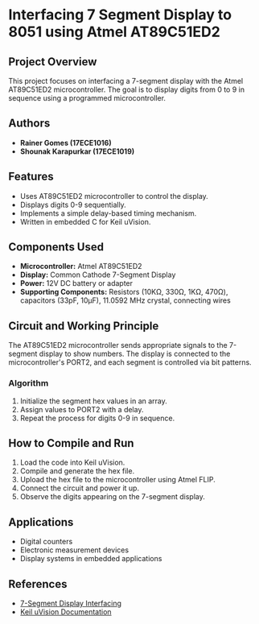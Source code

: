 # Interfacing 7 Segment Display to 8051 using Atmel AT89C51ED2

## Project Overview
This project focuses on interfacing a 7-segment display with the Atmel AT89C51ED2 microcontroller. The goal is to display digits from 0 to 9 in sequence using a programmed microcontroller.

Authors
-------

-   **Rainer Gomes (17ECE1016)**
-   **Shounak Karapurkar (17ECE1019)**

## Features
- Uses AT89C51ED2 microcontroller to control the display.
- Displays digits 0-9 sequentially.
- Implements a simple delay-based timing mechanism.
- Written in embedded C for Keil uVision.

## Components Used
- **Microcontroller:** Atmel AT89C51ED2
- **Display:** Common Cathode 7-Segment Display
- **Power:** 12V DC battery or adapter
- **Supporting Components:** Resistors (10KΩ, 330Ω, 1KΩ, 470Ω), capacitors (33pF, 10μF), 11.0592 MHz crystal, connecting wires

## Circuit and Working Principle
The AT89C51ED2 microcontroller sends appropriate signals to the 7-segment display to show numbers. The display is connected to the microcontroller's PORT2, and each segment is controlled via bit patterns.

### Algorithm
1. Initialize the segment hex values in an array.
2. Assign values to PORT2 with a delay.
3. Repeat the process for digits 0-9 in sequence.

## How to Compile and Run
1. Load the code into Keil uVision.
2. Compile and generate the hex file.
3. Upload the hex file to the microcontroller using Atmel FLIP.
4. Connect the circuit and power it up.
5. Observe the digits appearing on the 7-segment display.

## Applications
- Digital counters
- Electronic measurement devices
- Display systems in embedded applications

## References
- [7-Segment Display Interfacing](https://www.electronicshub.org/interfacing-7-segment-display-8051/)
- [Keil uVision Documentation](http://www.keil.com/dd/chip/3599.htm)
